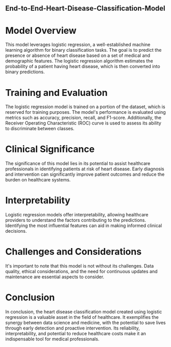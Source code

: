 ## End-to-End-Heart-Disease-Classification-Model

# Model Overview

This model leverages logistic regression, a well-established machine learning algorithm for binary classification tasks. The goal is to predict the presence or absence of heart disease based on a set of medical and demographic features. The logistic regression algorithm estimates the probability of a patient having heart disease, which is then converted into binary predictions.


# Training and Evaluation

The logistic regression model is trained on a portion of the dataset, which is reserved for training purposes. The model's performance is evaluated using metrics such as accuracy, precision, recall, and F1-score. Additionally, the Receiver Operating Characteristic (ROC) curve is used to assess its ability to discriminate between classes.

# Clinical Significance

The significance of this model lies in its potential to assist healthcare professionals in identifying patients at risk of heart disease. Early diagnosis and intervention can significantly improve patient outcomes and reduce the burden on healthcare systems.

# Interpretability

Logistic regression models offer interpretability, allowing healthcare providers to understand the factors contributing to the predictions. Identifying the most influential features can aid in making informed clinical decisions.

# Challenges and Considerations

It's important to note that this model is not without its challenges. Data quality, ethical considerations, and the need for continuous updates and maintenance are essential aspects to consider.

# Conclusion

In conclusion, the heart disease classification model created using logistic regression is a valuable asset in the field of healthcare. It exemplifies the synergy between data science and medicine, with the potential to save lives through early detection and proactive intervention. Its reliability, interpretability, and potential to reduce healthcare costs make it an indispensable tool for medical professionals.

